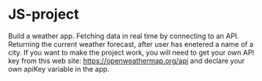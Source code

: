 # JS-project
Build a weather app. Fetching data in real time by connecting to an API. Returning the current weather forecast, after user has enetered a name of a city.
If you want to make the project work, you will need to get your own API key from this web site: https://openweathermap.org/api and declare your own apiKey variable in the app.
